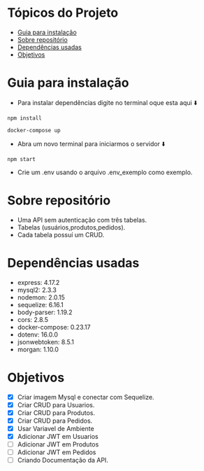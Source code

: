 # Tópicos do Projeto
- [Guia para instalação](#guia-para-instalação)
- [Sobre repositório](#sobre-repositório)
- [Dependências usadas](#dependências-usadas)
- [Objetivos](#objetivos)

# Guia para instalação

* Para instalar dependências digite no terminal oque esta  aqui ⬇️

```
npm install
```
```
docker-compose up
```
* Abra um novo terminal para iniciarmos o servidor ⬇️
```npm
npm start
```
* Crie um .env usando o arquivo .env_exemplo como exemplo.

# Sobre repositório
* Uma API sem autenticação com três tabelas.
* Tabelas (usuários,produtos,pedidos).
* Cada tabela possuí um CRUD.


# Dependências usadas
* express: 4.17.2
* mysql2: 2.3.3
* nodemon: 2.0.15
* sequelize: 6.16.1
* body-parser: 1.19.2
* cors: 2.8.5
* docker-compose: 0.23.17
* dotenv: 16.0.0
* jsonwebtoken: 8.5.1
* morgan: 1.10.0

# Objetivos

- [x] Criar imagem Mysql e conectar com Sequelize.
- [x] Criar CRUD para Usuarios.
- [x] Criar CRUD para Produtos.
- [x] Criar CRUD para Pedidos.
- [x] Usar Variavel de Ambiente
- [x] Adicionar JWT em Usuarios
- [ ] Adicionar JWT em Produtos
- [ ] Adicionar JWT em Pedidos
- [ ] Criando Documentação da API.
